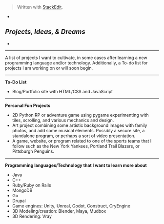 
> Written with [StackEdit](https://stackedit.io/).

*

***Projects, Ideas, & Dreams***
-----------------------------

*


----------
A list of projects I want to cultivate, in some cases after learning a new programming language and/or technology.
Additionally, a To-do list for projects I am working on or will soon begin.


----------
**To-Do List**

 - Blog/Portfolio site with HTML/CSS and JavaScript


----------
**Personal Fun Projects**

 - 2D Python RP or adventure game using pygame experimenting with tiles, scrolling, and various mechanics and design.
 - Art project combining some artistic background images with family photos, and add some musical elements.  Possibly a secure site, a standalone program, or perhaps a sort of video presentation.
 - A game, website, or program related to one of the sports teams that I follow such as the New York Yankees, Portland Trail Blazers, or Pittsburgh Penguins.


----------
**Programming languages/Technology that I want to learn more about**

 - Java
 - C++
 - Ruby/Ruby on Rails
 - MongoDB
 - Go
 - Drupal
 - Game engines:  Unity, Unreal, Godot, Construct, CryEngine
 - 3D Modeling/creation:  Blender, Maya, Mudbox
 - 3D Rendering:  Vray
